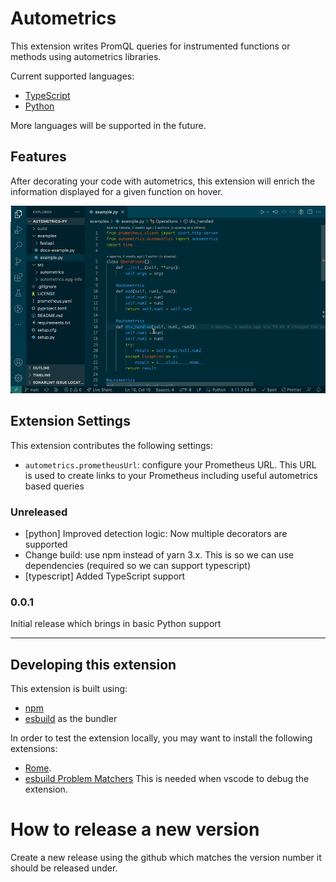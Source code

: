 # Autometrics

This extension writes PromQL queries for instrumented functions or methods using autometrics libraries.

Current supported languages:

- [TypeScript](https://www.npmjs.com/package/autometrics)
- [Python](https://pypi.org/project/autometrics/)

More languages will be supported in the future.

## Features

After decorating your code with autometrics, this extension will enrich the information displayed for a given function on hover.

![Enhanced autometrics information](./images/demo.gif)

## Extension Settings

This extension contributes the following settings:

- `autometrics.prometheusUrl`: configure your Prometheus URL. This URL is used to create links to your Prometheus including useful autometrics based queries

### Unreleased

- [python] Improved detection logic: Now multiple decorators are supported
- Change build: use npm instead of yarn 3.x. This is so we can use dependencies (required so we can support typescript)
- [typescript] Added TypeScript support

### 0.0.1

Initial release which brings in basic Python support

---

## Developing this extension

This extension is built using:

- [npm](https://docs.npmjs.com/cli/v9)
- [esbuild](https://github.com/evanw/esbuild) as the bundler

In order to test the extension locally, you may want to install the following extensions:

- [Rome](https://marketplace.visualstudio.com/items?itemName=rome.rome).
- [esbuild Problem Matchers](https://marketplace.visualstudio.com/items?itemName=connor4312.esbuild-problem-matchers) This is needed when vscode to debug the extension.

# How to release a new version

Create a new release using the github which matches the version number it should be released under.

